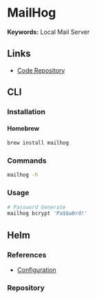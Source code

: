 # MailHog

**Keywords:** Local Mail Server

## Links

- [Code Repository](https://github.com/mailhog/MailHog)

## CLI

### Installation

#### Homebrew

```sh
brew install mailhog
```

### Commands

```sh
mailhog -h
```

### Usage

```sh
# Password Generate
mailhog bcrypt 'Pa$$w0rd!'
```

## Helm

### References

- [Configuration](https://github.com/codecentric/helm-charts/tree/master/charts/mailhog#configuration)

### Repository

```sh
helm repo add codecentric https://codecentric.github.io/helm-charts
helm repo update
```

### Install

```sh
#
kubectl create ns mailhog
# kubectl create ns mailing

#
kubens mailhog

#
helm search repo -l codecentric/mailhog

#
export KUBERNETES_IP='<kubernetes-ip>'
export DOMAIN="${KUBERNETES_IP}.nip.io"

#
helm install mailhog codecentric/mailhog \
  --version 5.2.3 \
  -f <(cat << EOF
auth:
  enabled: true
  fileContents: $(htpasswd -nbBC 10 admin admin)

ingress:
  enabled: true
  ingressClassName: nginx
  hosts:
  - host: mailhog.${K8S_DOMAIN}
    paths:
    - path: /
      pathType: Prefix
EOF
)

#
kubectl get all
```

### NGINX Ingress

#### Using Helm Chart

```sh
# Helm
helm upgrade nginx-ingress stable/nginx-ingress -f <(yq w <(helm get values nginx-ingress) tcp.1025 mailhog/mailhog:1025)

# Delete
# TODO
```

#### Using Minikube Addon

```sh
# Minikube
kubectl patch configmap tcp-services \
  -p '{"data":{"1025":"mailhog/mailhog:1025"}}'

kubectl patch deployment nginx-ingress-controller \
  --type 'json' \
  -p '[{"op": "add", "path": "/spec/template/spec/containers/0/ports", "value": [{"hostPort": 1025, "containerPort": 1025}]}]' \

# Delete
kubectl patch configmap tcp-services \
  --type 'json' \
  -p '[{"op": "remove", "path": "/data/1025"}]'

kubectl patch deployment nginx-ingress-controller \
  --type 'json' \
  -p '[{"op": "remove", "path": "/spec/template/spec/containers/0/ports", "value": [{"hostPort": 1025, "containerPort": 1025}]}]'
```

### Status

```sh
kubectl rollout status deploy/mailhog
```

### Logs

```sh
kubectl logs \
  -l 'app.kubernetes.io/name=mailhog' \
  -f
```

### Delete

```sh
helm uninstall mailhog

kubectl delete ns mailhog --grace-period=0 --force
```

## Docker

### Network

```sh
docker network create workbench \
  --subnet 10.1.1.0/24
```

### Running

```sh
docker run -d \
  $(echo "$DOCKER_RUN_OPTS") \
  -h mailhog \
  -p 1025:1025 \
  -p 8025:8025 \
  --name mailhog \
  --network workbench \
  docker.io/mailhog/mailhog:v1.0.1
```

```sh
echo -e '[INFO]\thttp://127.0.0.1:8025'
```

### Remove

```sh
docker rm -f mailhog
```

## Test

### Send Email

```sh
# Docker
telnet '127.0.0.1' 1025

# Kubernetes
telnet "mailhog.${K8S_DOMAIN}" 1025
```

```txt
EHLO xyz.tld
MAIL FROM: <fromuser@xyz.tld>
RCPT TO: <touser@xyz.tld>
DATA
Subject: Sending an email using telnet

Hello,
This is an email sent by using the telnet command.

Your friend,
Me!
.
QUIT
```
